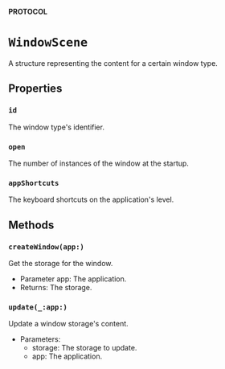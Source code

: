 **PROTOCOL**

# `WindowScene`

A structure representing the content for a certain window type.

## Properties
### `id`

The window type's identifier.

### `open`

The number of instances of the window at the startup.

### `appShortcuts`

The keyboard shortcuts on the application's level.

## Methods
### `createWindow(app:)`

Get the storage for the window.
- Parameter app: The application.
- Returns: The storage.

### `update(_:app:)`

Update a window storage's content.
- Parameters:
    - storage: The storage to update.
    - app: The application.

